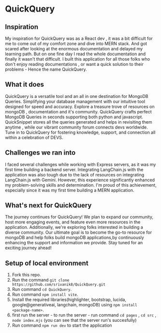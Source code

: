 # QuickQuery
## Inspiration
My inspiration for QuickQuery was as a React dev , it was  a bit difficult for me to come out of my comfort zone and  dive into MERN stack. And got scared after looking at the enormous documentation and delayed my learning path. But on one fine day I read the whole documentation and finally it wasn't that difficult. I built this application for all those folks who don't enjoy reading documentations , or want a quick solution to their problems - Hence the name QuickQuery.

## What it does
QuickQuery is a versatile tool and an all in one destination for MongoDB Queries. Simplifying your database management with our intuitive tool designed for speed and accuracy.  Explore a treasure trove of resources on mongoDB , documentation and it's community. QuickQuery crafts perfect
MongoDB Queries in seconds supporting both python and javascript. QuickSnippet stores all the queries generated and helps in revisiting them anytime , while our vibrant community forum connects devs worldwide. Tune in to QuickQuery for fostering knowledge, support, and connection all within a celebration of DEVS.

## Challenges we ran into
I faced several challenges while working with Express servers, as it was my first time building a backend server. Integrating LangChain.js with the application was also tough due to the lack of resources on integrating LangChain.js with Gemini. However, this experience significantly enhanced my problem-solving skills and determination. I'm proud of this achievement, especially since it was my first time building a MERN application.

## What's next for QuickQuery
The journey continues for QuickQuery! We plan to expand our community, host more engaging  events, and feature even more resources in the application. Additionally, we're exploring folks interested in building a diverse community. Our ultimate goal is to become the go-to resource for mongoDB and help folks build mongoDB applications,by continuously enhancing the support and information we provide. Stay tuned for an exciting journey ahead!

## Setup of local environment
1. Fork this repo.
2. Run the command `git clone https://github.com/srivanik8/QuickQuery.git`
3. Run command `cd QuickQuery`.
4. Run command `npm install vite`.
5. Install the required libraries(highlighter, bootstrap, lucida, google@generativeai, langchain, mongoDB) using `npm install <package-name>`.
6. first run the server - to run the server - run command `cd pages`  , `cd src` , `node index.mjs` (you can see that the server run's succesfully)
7. Run command `npm run dev` to start the application
